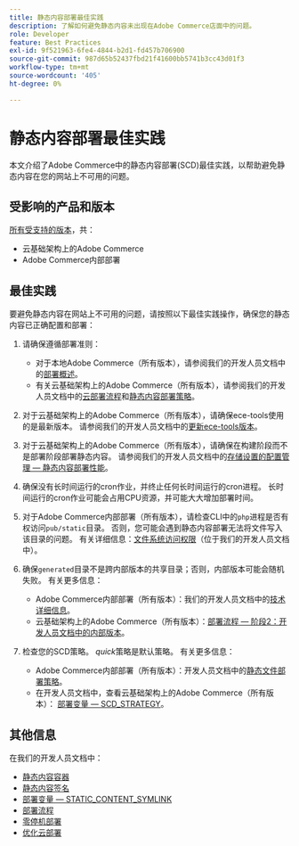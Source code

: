 ```yaml
---
title: 静态内容部署最佳实践
description: 了解如何避免静态内容未出现在Adobe Commerce店面中的问题。
role: Developer
feature: Best Practices
exl-id: 9f521963-6fe4-4844-b2d1-fd457b706900
source-git-commit: 987d65b52437fbd21f41600bb5741b3cc43d01f3
workflow-type: tm+mt
source-wordcount: '405'
ht-degree: 0%

---
```


# 静态内容部署最佳实践

本文介绍了Adobe Commerce中的静态内容部署(SCD)最佳实践，以帮助避免静态内容在您的网站上不可用的问题。

## 受影响的产品和版本

[所有受支持的版本](../../../release/versions.md)，共：

* 云基础架构上的Adobe Commerce
* Adobe Commerce内部部署

## 最佳实践

要避免静态内容在网站上不可用的问题，请按照以下最佳实践操作，确保您的静态内容已正确配置和部署：

1. 请确保遵循部署准则：
   * 对于本地Adobe Commerce（所有版本），请参阅我们的开发人员文档中的[部署概述](../../../configuration/deployment/overview.md)。
   * 有关云基础架构上的Adobe Commerce（所有版本），请参阅我们的开发人员文档中的[云部署流程](https://experienceleague.adobe.com/zh-hans/docs/commerce-cloud-service/user-guide/develop/deploy/process)和[静态内容部署策略](https://experienceleague.adobe.com/zh-hans/docs/commerce-cloud-service/user-guide/develop/deploy/static-content)。

1. 对于云基础架构上的Adobe Commerce（所有版本），请确保ece-tools使用的是最新版本。 请参阅我们的开发人员文档中的[更新ece-tools版本](https://experienceleague.adobe.com/zh-hans/docs/commerce-cloud-service/user-guide/release-notes/ece-tools-package)。
1. 对于云基础架构上的Adobe Commerce（所有版本），请确保在构建阶段而不是部署阶段部署静态内容。 请参阅我们的开发人员文档中的[存储设置的配置管理 — 静态内容部署性能](https://experienceleague.adobe.com/zh-hans/docs/commerce-cloud-service/user-guide/configure-store/store-settings#cloud-confman-scd-over)。
1. 确保没有长时间运行的cron作业，并终止任何长时间运行的cron进程。 长时间运行的cron作业可能会占用CPU资源，并可能大大增加部署时间。
1. 对于Adobe Commerce内部部署（所有版本），请检查CLI中的`php`进程是否有权访问`pub/static`目录。 否则，您可能会遇到静态内容部署无法将文件写入该目录的问题。 有关详细信息：[文件系统访问权限](https://experienceleague.adobe.com/docs/commerce-operations/configuration-guide/deployment/file-system-permissions.html?lang=zh-Hans)（位于我们的开发人员文档中）。
1. 确保`generated`目录不是跨内部版本的共享目录；否则，内部版本可能会随机失败。 有关更多信息：
   * Adobe Commerce内部部署（所有版本）：我们的开发人员文档中的[技术详细信息](https://experienceleague.adobe.com/docs/commerce-operations/configuration-guide/deployment/technical-details.html?lang=zh-Hans)。
   * 云基础架构上的Adobe Commerce（所有版本）：[部署流程 — 阶段2：开发人员文档中的内部版本](https://experienceleague.adobe.com/zh-hans/docs/commerce-cloud-service/user-guide/develop/deploy/best-practices#cloud-deploy-over-phases-build)。

1. 检查您的SCD策略。 *quick*&#x200B;策略是默认策略。 有关更多信息：
   * Adobe Commerce内部部署（所有版本）：开发人员文档中的[静态文件部署策略](https://experienceleague.adobe.com/docs/commerce-operations/configuration-guide/cli/static-view/static-view-file-strategy.html?lang=zh-Hans)。
   * 在开发人员文档中，查看云基础架构上的Adobe Commerce（所有版本）： [部署变量 — SCD\_STRATEGY](https://experienceleague.adobe.com/zh-hans/docs/commerce-cloud-service/user-guide/configure/env/stage/variables-deploy#scd_strategy)。

## 其他信息

在我们的开发人员文档中：

* [静态内容容器](https://developer.adobe.com/commerce/admin-developer/pattern-library/containers/static-content/)
* [静态内容签名](https://experienceleague.adobe.com/docs/commerce-operations/configuration-guide/cache/static-content-signing.html?lang=zh-Hans)
* [部署变量 — STATIC\_CONTENT\_SYMLINK](https://experienceleague.adobe.com/zh-hans/docs/commerce-cloud-service/user-guide/configure/env/stage/variables-deploy#static_content_symlink)
* [部署流程](../../../performance/deployment-flow.md)
* [零停机部署](https://experienceleague.adobe.com/zh-hans/docs/commerce-cloud-service/user-guide/develop/deploy/reduce-downtime)
* [优化云部署](https://experienceleague.adobe.com/zh-hans/docs/commerce-cloud-service/user-guide/develop/deploy/optimization)
